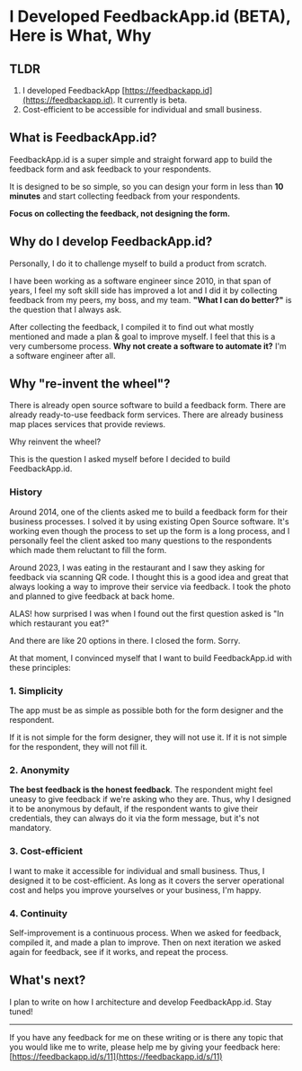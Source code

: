 # I Developed FeedbackApp.id (BETA), Here is What, Why

## TLDR
1. I developed FeedbackApp [https://feedbackapp.id](https://feedbackapp.id). It currently is beta.
2. Cost-efficient to be accessible for individual and small business.

## What is FeedbackApp.id?
FeedbackApp.id is a super simple and straight forward app to build the feedback form and ask feedback to 
your respondents.

It is designed to be so simple, so you can design your form in less than **10 minutes** and start collecting
feedback from your respondents. 

**Focus on collecting the feedback, not designing the form.**

## Why do I develop FeedbackApp.id?
Personally, I do it to challenge myself to build a product from scratch.

I have been working as a software engineer since 2010, in that span of years, I feel my soft skill side has
improved a lot and I did it by 
collecting feedback from my peers, my boss, and my team. **"What I can do better?"** is the question that I always ask.

After collecting the feedback, I compiled it to find out what mostly mentioned
and made a plan & goal to improve myself. 
I feel that this is a very cumbersome process. **Why not create a software to automate it?** I'm a software engineer 
after all.

## Why "re-invent the wheel"?
There is already open source software to build a feedback form.
There are already ready-to-use feedback form services.
There are already business map places services that provide reviews. 

Why reinvent the wheel? 

This is the question I asked myself before I decided to build FeedbackApp.id.

### History
Around 2014, one of the clients asked me to build a feedback form for their business processes. I solved it
by using existing Open Source software. It's working even though the process to set up the form is a long process, and
I personally feel the client asked too many questions to the respondents which made them reluctant to fill the form.

Around 2023, I was eating in the restaurant and I saw they asking for feedback via scanning QR code.
I thought this is a good idea and great that always looking a way to improve their service via feedback. 
I took the photo and planned to give feedback at back home. 

ALAS! how surprised I was when I found out the first question asked is "In which restaurant you eat?" 

And there are like 20 options in there. I closed the form. Sorry.

At that moment, I convinced myself that I want to build FeedbackApp.id with these principles:

### 1. Simplicity
The app must be as simple as possible both for the form designer and the respondent.

If it is not simple for the form designer, they will not use it.
If it is not simple for the respondent, they will not fill it.

### 2. Anonymity
**The best feedback is the honest feedback**. The respondent might feel uneasy to give feedback if 
we're asking who they are. Thus, why I designed it to be anonymous by default, if the respondent wants to give their
credentials, they can always do it via the form message, but it's not mandatory.

### 3. Cost-efficient
I want to make it accessible for individual and small business. Thus, I designed it to be cost-efficient. As long
as it covers the server operational cost and helps you improve yourselves or your business, I'm happy.

### 4. Continuity
Self-improvement is a continuous process. When we asked for feedback, compiled it, and made a plan to improve. Then on
next iteration we asked again for feedback, see if it works, and repeat the process.

## What's next?
I plan to write on how I architecture and develop FeedbackApp.id. Stay tuned!

----
If you have any feedback for me on these writing or is there any topic 
that you would like me to write, 
please help me by giving your feedback here: [https://feedbackapp.id/s/11](https://feedbackapp.id/s/11)